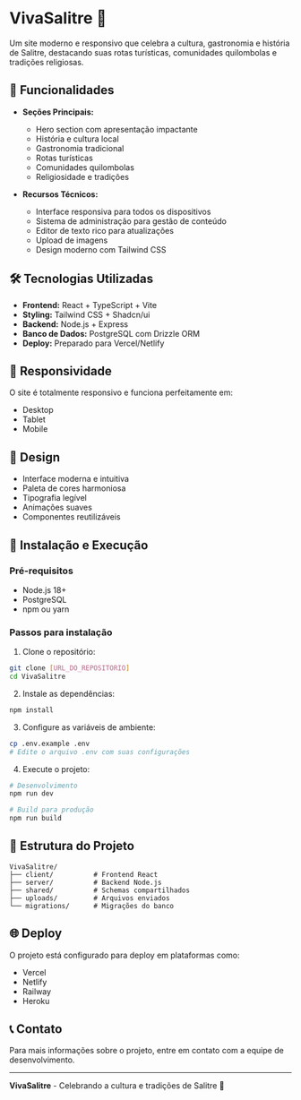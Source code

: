 # VivaSalitre 🌿

Um site moderno e responsivo que celebra a cultura, gastronomia e história de Salitre, destacando suas rotas turísticas, comunidades quilombolas e tradições religiosas.

## 🚀 Funcionalidades

- **Seções Principais:**
  - Hero section com apresentação impactante
  - História e cultura local
  - Gastronomia tradicional
  - Rotas turísticas
  - Comunidades quilombolas
  - Religiosidade e tradições

- **Recursos Técnicos:**
  - Interface responsiva para todos os dispositivos
  - Sistema de administração para gestão de conteúdo
  - Editor de texto rico para atualizações
  - Upload de imagens
  - Design moderno com Tailwind CSS

## 🛠️ Tecnologias Utilizadas

- **Frontend:** React + TypeScript + Vite
- **Styling:** Tailwind CSS + Shadcn/ui
- **Backend:** Node.js + Express
- **Banco de Dados:** PostgreSQL com Drizzle ORM
- **Deploy:** Preparado para Vercel/Netlify

## 📱 Responsividade

O site é totalmente responsivo e funciona perfeitamente em:
- Desktop
- Tablet
- Mobile

## 🎨 Design

- Interface moderna e intuitiva
- Paleta de cores harmoniosa
- Tipografia legível
- Animações suaves
- Componentes reutilizáveis

## 🔧 Instalação e Execução

### Pré-requisitos
- Node.js 18+
- PostgreSQL
- npm ou yarn

### Passos para instalação

1. Clone o repositório:
```bash
git clone [URL_DO_REPOSITORIO]
cd VivaSalitre
```

2. Instale as dependências:
```bash
npm install
```

3. Configure as variáveis de ambiente:
```bash
cp .env.example .env
# Edite o arquivo .env com suas configurações
```

4. Execute o projeto:
```bash
# Desenvolvimento
npm run dev

# Build para produção
npm run build
```

## 📁 Estrutura do Projeto

```
VivaSalitre/
├── client/          # Frontend React
├── server/          # Backend Node.js
├── shared/          # Schemas compartilhados
├── uploads/         # Arquivos enviados
└── migrations/      # Migrações do banco
```

## 🌐 Deploy

O projeto está configurado para deploy em plataformas como:
- Vercel
- Netlify
- Railway
- Heroku

## 📞 Contato

Para mais informações sobre o projeto, entre em contato com a equipe de desenvolvimento.

---

**VivaSalitre** - Celebrando a cultura e tradições de Salitre 🌟 